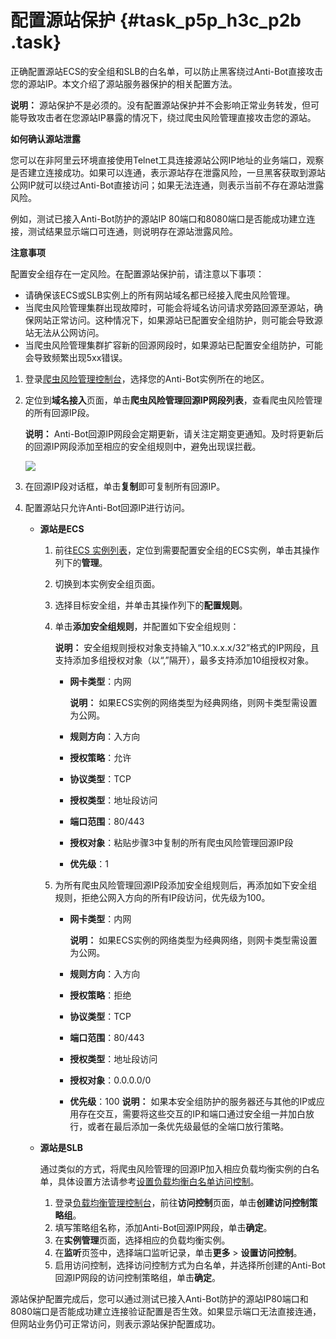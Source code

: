 # 配置源站保护 {#task_p5p_h3c_p2b .task}

正确配置源站ECS的安全组和SLB的白名单，可以防止黑客绕过Anti-Bot直接攻击您的源站IP。本文介绍了源站服务器保护的相关配置方法。

**说明：** 源站保护不是必须的。没有配置源站保护并不会影响正常业务转发，但可能导致攻击者在您源站IP暴露的情况下，绕过爬虫风险管理直接攻击您的源站。

**如何确认源站泄露**

您可以在非阿里云环境直接使用Telnet工具连接源站公网IP地址的业务端口，观察是否建立连接成功。如果可以连通，表示源站存在泄露风险，一旦黑客获取到源站公网IP就可以绕过Anti-Bot直接访问；如果无法连通，则表示当前不存在源站泄露风险。

例如，测试已接入Anti-Bot防护的源站IP 80端口和8080端口是否能成功建立连接，测试结果显示端口可连通，则说明存在源站泄露风险。

**注意事项**

配置安全组存在一定风险。在配置源站保护前，请注意以下事项：

-   请确保该ECS或SLB实例上的所有网站域名都已经接入爬虫风险管理。
-   当爬虫风险管理集群出现故障时，可能会将域名访问请求旁路回源至源站，确保网站正常访问。这种情况下，如果源站已配置安全组防护，则可能会导致源站无法从公网访问。
-   当爬虫风险管理集群扩容新的回源网段时，如果源站已配置安全组防护，可能会导致频繁出现5xx错误。

1.  登录[爬虫风险管理控制台](https://yundun.console.aliyun.com/?p=antibot)，选择您的Anti-Bot实例所在的地区。
2.  定位到**域名接入**页面，单击**爬虫风险管理回源IP网段列表**，查看爬虫风险管理的所有回源IP段。 

    **说明：** Anti-Bot回源IP网段会定期更新，请关注定期变更通知。及时将更新后的回源IP网段添加至相应的安全组规则中，避免出现误拦截。

    ![](http://static-aliyun-doc.oss-cn-hangzhou.aliyuncs.com/assets/img/160220/155564556644879_zh-CN.png)

3.  在回源IP段对话框，单击**复制**即可复制所有回源IP。
4.  配置源站只允许Anti-Bot回源IP进行访问。 
    -   **源站是ECS** 

        1.  前往[ECS 实例列表](https://ecs.console.aliyun.com/#/server/region/cn-beijing)，定位到需要配置安全组的ECS实例，单击其操作列下的**管理**。
        2.  切换到本实例安全组页面。
        3.  选择目标安全组，并单击其操作列下的**配置规则**。
        4.  单击**添加安全组规则**，并配置如下安全组规则：

            **说明：** 安全组规则授权对象支持输入“10.x.x.x/32”格式的IP网段，且支持添加多组授权对象（以“,”隔开），最多支持添加10组授权对象。

            -   **网卡类型**：内网

                **说明：** 如果ECS实例的网络类型为经典网络，则网卡类型需设置为公网。

            -   **规则方向**：入方向
            -   **授权策略**：允许
            -   **协议类型**：TCP
            -   **授权类型**：地址段访问
            -   **端口范围**：80/443
            -   **授权对象**：粘贴步骤3中复制的所有爬虫风险管理回源IP段
            -   **优先级**：1
        5.  为所有爬虫风险管理回源IP段添加安全组规则后，再添加如下安全组规则，拒绝公网入方向的所有IP段访问，优先级为100。
            -   **网卡类型**：内网

                **说明：** 如果ECS实例的网络类型为经典网络，则网卡类型需设置为公网。

            -   **规则方向**：入方向
            -   **授权策略**：拒绝
            -   **协议类型**：TCP
            -   **端口范围**：80/443
            -   **授权类型**：地址段访问
            -   **授权对象**：0.0.0.0/0
            -   **优先级**：100
        **说明：** 如果本安全组防护的服务器还与其他的IP或应用存在交互，需要将这些交互的IP和端口通过安全组一并加白放行，或者在最后添加一条优先级最低的全端口放行策略。

    -   **源站是SLB** 

        通过类似的方式，将爬虫风险管理的回源IP加入相应负载均衡实例的白名单，具体设置方法请参考[设置负载均衡白名单访问控制](../../../../cn.zh-CN/历史文档/用户指南（旧版控制台）/访问控制/设置访问控制.md#)。

        1.  登录[负载均衡管理控制台](http://slbnew.console.aliyun.com/#/list/cn-beijing)，前往**访问控制**页面，单击**创建访问控制策略组**。
        2.  填写策略组名称，添加Anti-Bot回源IP网段，单击**确定**。
        3.  在**实例管理**页面，选择相应的负载均衡实例。
        4.  在**监听**页签中，选择端口监听记录，单击**更多** \> **设置访问控制**。
        5.  启用访问控制，选择访问控制方式为白名单，并选择所创建的Anti-Bot回源IP网段的访问控制策略组，单击**确定**。

源站保护配置完成后，您可以通过测试已接入Anti-Bot防护的源站IP80端口和8080端口是否能成功建立连接验证配置是否生效。如果显示端口无法直接连通，但网站业务仍可正常访问，则表示源站保护配置成功。

